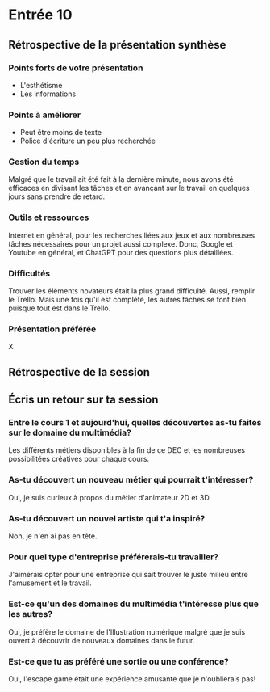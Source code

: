 # Entrée 10
## Rétrospective de la présentation synthèse

### Points forts de votre présentation 
- L'esthétisme
- Les informations

### Points à améliorer
- Peut être moins de texte
- Police d'écriture un peu plus recherchée 

### Gestion du temps
Malgré que le travail ait été fait à la dernière minute, nous avons été efficaces en divisant les tâches et en avançant sur le travail en quelques jours sans prendre de retard.

### Outils et ressources
Internet en général, pour les recherches liées aux jeux et aux nombreuses tâches nécessaires pour un projet aussi complexe. Donc, Google et Youtube en général, et ChatGPT pour des questions plus détaillées. 

### Difficultés
Trouver les éléments novateurs était la plus grand difficulté. Aussi, remplir le Trello. Mais une fois qu'il est complété, les autres tâches se font bien puisque tout est dans le Trello.  

### Présentation préférée
X

## Rétrospective de la session
## Écris un retour sur ta session

### Entre le cours 1 et aujourd'hui, quelles découvertes as-tu faites sur le domaine du multimédia? 
Les différents métiers disponibles à la fin de ce DEC et les nombreuses possibilitées créatives pour chaque cours.
### As-tu découvert un nouveau métier qui pourrait t'intéresser? 
Oui, je suis curieux à propos du métier d'animateur 2D et 3D.
### As-tu découvert un nouvel artiste qui t'a inspiré? 
Non, je n'en ai pas en tête.
### Pour quel type d'entreprise préférerais-tu travailler? 
J'aimerais opter pour une entreprise qui sait trouver le juste milieu entre l'amusement et le travail.
### Est-ce qu'un des domaines du multimédia t'intéresse plus que les autres? 
Oui, je préfère le domaine de l'Illustration numérique malgré que je suis ouvert à découvrir de nouveaux domaines dans le futur.
### Est-ce que tu as préféré une sortie ou une conférence?
Oui, l'escape game était une expérience amusante que je n'oublierais pas!
